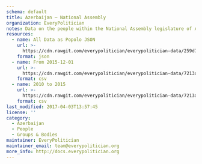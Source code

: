```yaml
---
schema: default
title: Azerbaijan — National Assembly
organization: EveryPolitician
notes: Data on the people within the National Assembly legislature of Azerbaijan.
resources:
  - name: All Data as Popolo JSON
    url: >-
      https://cdn.rawgit.com/everypolitician/everypolitician-data/259d7a94c09582c8a2136f60775a542fc55d343b/data/Azerbaijan/National_Assembly/ep-popolo-v1.0.json
    format: json
  - name: From 2015-12-01
    url: >-
      https://cdn.rawgit.com/everypolitician/everypolitician-data/7213a2be39768850209b1a75e6c4fac5206739c8/data/Azerbaijan/National_Assembly/term-5.csv
    format: csv
  - name: 2010 to 2015
    url: >-
      https://cdn.rawgit.com/everypolitician/everypolitician-data/7213a2be39768850209b1a75e6c4fac5206739c8/data/Azerbaijan/National_Assembly/term-4.csv
    format: csv
last_modified: 2017-04-03T13:57:45
license: ''
category:
  - Azerbaijan
  - People
  - Groups & Bodies
maintainer: EveryPolitician
maintainer_email: team@everypolitician.org
more_info: http://docs.everypolitician.org
---
```

